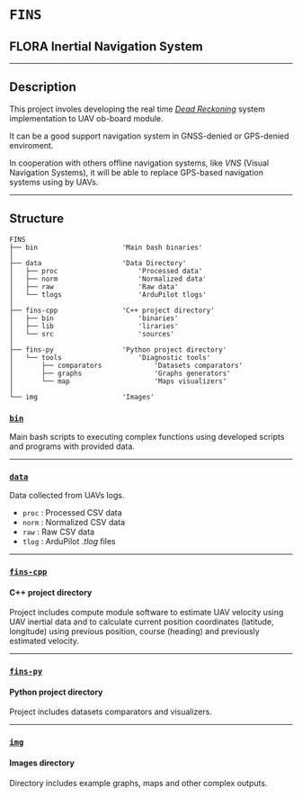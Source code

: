 # **`FINS`**

## **FLORA Inertial Navigation System**

---

## **Description**

This project involes developing the real time <u>*Dead Reckoning*</u> system implementation to UAV ob-board module. 

It can be a good support navigation system in GNSS-denied or GPS-denied enviroment.

In cooperation with others offline navigation systems, like *VNS* (Visual Navigation Systems), it will be able to replace GPS-based navigation systems using by UAVs.

---

## **Structure**

``` text
FINS
├── bin                     'Main bash binaries'
│
├── data                    'Data Directory'
│   ├── proc                    'Processed data'
│   ├── norm                    'Normalized data'
│   ├── raw                     'Raw data'
│   └── tlogs                   'ArduPilot tlogs'
│
├── fins-cpp                'C++ project directory'
│   ├── bin                     'binaries'
│   ├── lib                     'liraries'
│   └── src                     'sources'
│
├── fins-py                 'Python project directory'
│   └── tools                   'Diagnostic tools'
│       ├── comparators             'Datasets comparators'
│       ├── graphs                  'Graphs generators'
│       └── map                     'Maps visualizers'
│
└── img                     'Images'

```

### [**`bin`**](https://github.com/Baro-coder/FINS-2.0/bin)

Main bash scripts to executing complex functions using developed scripts and programs with provided data.

---

### [**`data`**](https://github.com/Baro-coder/FINS-2.0/data)

Data collected from UAVs logs.

- `proc` : Processed CSV data
- `norm` : Normalized CSV data
- `raw`  : Raw CSV data
- `tlog` : ArduPilot *.tlog* files

---

### [**`fins-cpp`**](https://github.com/Baro-coder/FINS-2.0/fins-cpp)

#### **C++ project directory**

Project includes compute module software to estimate UAV velocity using UAV inertial data and to calculate current position coordinates (latitude, longitude) using previous position, course (heading) and previously estimated velocity.

---

### [**`fins-py`**](https://github.com/Baro-coder/FINS-2.0/fins-py)

#### **Python project directory**

Project includes datasets comparators and visualizers.

---

### [**`img`**](https://github.com/Baro-coder/FINS-2.0/img)

#### **Images directory**

Directory includes example graphs, maps and other complex outputs.
